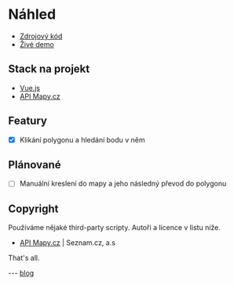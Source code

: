 # Náhled
- [Zdrojový kód](https://github.com/kaldaf/points-borders)
- [Živé demo](http://borders.body.filipkalousek.cz/)

## Stack na projekt
- [Vue.js](https://vuejs.org)
- [API Mapy.cz](https://api.mapy.cz)

## Featury
 - [x] Klikání polygonu a hledání bodu v něm

## Plánované
- [ ] Manuální kreslení do mapy a jeho následný převod do polygonu


## Copyright
Používáme nějaké third-party scripty. Autoři a licence v listu níže.
-   [API Mapy.cz](http://api.mapy.cz/) | Seznam.cz, a.s
    
That's all.


--- [blog](https://blog.filipkalousek.cz)
